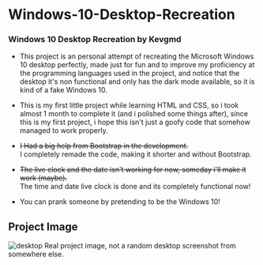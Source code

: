 # Windows-10-Desktop-Recreation
### Windows 10 Desktop Recreation by Kevgmd

- This project is an personal attempt of recreating the Microsoft Windows 10 desktop perfectly, made just for fun and to improve my proficiency at the programming languages used in the project, and notice that the desktop it's non functional and only has the dark mode available, so it is kind of a fake Windows 10.

- This is my first little project while learning HTML and CSS, so i took almost 1 month to complete it (and i polished some things after), since this is my first project, i hope this isn't just a goofy code that somehow managed to work properly.

- ~~I Had a big help from Bootstrap in the development.~~ <br>I completely remade the code, making it shorter and without Bootstrap.

- ~~The live clock and the date isn't working for now, someday i'll make it work (maybe).~~ <br> The time and date live clock is done and its completely functional now!

- You can prank someone by pretending to be the Windows 10!
## Project Image
![desktop](https://github.com/Kevgmd/Windows-10-Desktop-Recreation/assets/140569159/6e967251-07d0-4a54-950b-3039fd038c17)
Real project image, not a random desktop screenshot from somewhere else.
